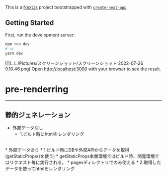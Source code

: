 This is a [Next.js](https://nextjs.org/) project bootstrapped with [`create-next-app`](https://github.com/vercel/next.js/tree/canary/packages/create-next-app).

## Getting Started

First, run the development server:

```bash
npm run dev
# or
yarn dev
```
![](../../Pictures/スクリーンショット/スクリーンショット 2022-07-26 9.10.46.png)
Open [http://localhost:3000](http://localhost:3000) with your browser to see the result.

# pre-renderring
***
## 静的ジェネレーション
* 外部データなし
    * 1.ビルト時にhtmlをレンダリング
<br>
* 外部データあり
  * 1.ビルド時にDBや外部APIからデータを取得(getStaticProps()を使う)
    * getStaticProps本番環境ではビルド時、開発環境ではリクエスト毎に実行される。
      * pagesディレクトリでのみ使える
  * 2.取得したデータを使ってhtmlをレンダリング